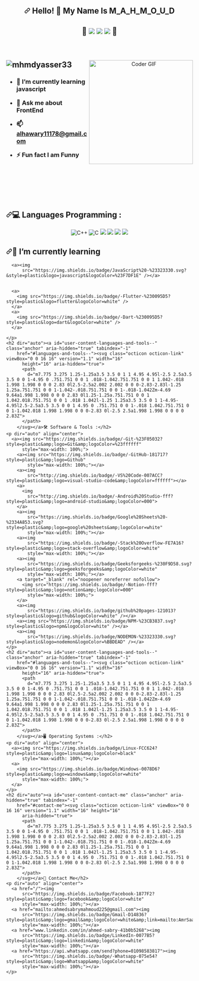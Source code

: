 <article class="markdown-body entry-content container-lg f5" itemprop="text">
    <h1 align="center" dir="auto"><a id="user-content-hello---my-name-is-amr-welcome-to-my-github-profile-"
        class="anchor" aria-hidden="true" tabindex="-1"
        href="#hello---my-name-is-amr-welcome-to-my-github-profile-"><svg class="octicon octicon-link"
          viewBox="0 0 16 16" version="1.1" width="16" height="16" aria-hidden="true">
          <path
            d="m7.775 3.275 1.25-1.25a3.5 3.5 0 1 1 4.95 4.95l-2.5 2.5a3.5 3.5 0 0 1-4.95 0 .751.751 0 0 1 .018-1.042.751.751 0 0 1 1.042-.018 1.998 1.998 0 0 0 2.83 0l2.5-2.5a2.002 2.002 0 0 0-2.83-2.83l-1.25 1.25a.751.751 0 0 1-1.042-.018.751.751 0 0 1-.018-1.042Zm-4.69 9.64a1.998 1.998 0 0 0 2.83 0l1.25-1.25a.751.751 0 0 1 1.042.018.751.751 0 0 1 .018 1.042l-1.25 1.25a3.5 3.5 0 1 1-4.95-4.95l2.5-2.5a3.5 3.5 0 0 1 4.95 0 .751.751 0 0 1-.018 1.042.751.751 0 0 1-1.042.018 1.998 1.998 0 0 0-2.83 0l-2.5 2.5a1.998 1.998 0 0 0 0 2.83Z">
          </path>
        </svg></a> Hello! 👋 My Name Is M_A_H_M_O_U_D </h1>
    <h1 align="center" dir="auto">
      <span>💖</span>
      <a><img src="https://img.shields.io/badge/-%234ea94b.svg?&style=plastic&logo=mongodb&logoColor=white" /></a>
      <a><img src="https://img.shields.io/badge/-%23404d59.svg?&style=plastic&logo=express&logoColor=white" /></a>
      <a><img src="https://img.shields.io/badge/-%230F9D58.svg?style=plastic&amp;logo=Node.Js&amp;logoColor=white"></a>
      <span>💖</span>
    </h1>
    <br>
    <br>
    <p dir="auto">
      <animated-image style="width: 380;text-align: center;">
        <a target="_blank" rel="noopener noreferrer nofollow"
          href="https://camo.githubusercontent.com/2309797487e5e969659a3b545c96151807b04120a9cc2985f632ec94ba00c9f3/68747470733a2f2f6d656469612e67697068792e636f6d2f6d656469612f53576f536b4e36447854737a71494b4571762f67697068792e676966"
          data-target="animated-image.originalLink">
          <img align="right"
            src="https://camo.githubusercontent.com/2309797487e5e969659a3b545c96151807b04120a9cc2985f632ec94ba00c9f3/68747470733a2f2f6d656469612e67697068792e636f6d2f6d656469612f53576f536b4e36447854737a71494b4571762f67697068792e676966"
            alt="Coder GIF" height="280" data-canonical-src="https://media.giphy.com/media/SWoSkN6DxTszqIKEqv/giphy.gif"
            style="max-width: 100%; display: inline-block;" data-target="animated-image.originalImage">
        </a>
        <span class="AnimatedImagePlayer" data-target="animated-image.player" hidden="">
          <a data-target="animated-image.replacedLink" class="AnimatedImagePlayer-images"
            href="https://camo.githubusercontent.com/2309797487e5e969659a3b545c96151807b04120a9cc2985f632ec94ba00c9f3/68747470733a2f2f6d656469612e67697068792e636f6d2f6d656469612f53576f536b4e36447854737a71494b4571762f67697068792e676966"
            target="_blank">
            <span data-target="animated-image.imageContainer">
              <canvas class="AnimatedImagePlayer-stillImage" aria-hidden="true" width="380"
                height="280"></canvas></span></a>
          <button data-target="animated-image.imageButton" class="AnimatedImagePlayer-images" tabindex="-1"
            aria-label="Play Coder GIF" hidden=""></button>
          <span class="AnimatedImagePlayer-controls" data-target="animated-image.controls" hidden="">
            <button data-target="animated-image.playButton" class="AnimatedImagePlayer-button"
              aria-label="Play Coder GIF">
              <svg aria-hidden="true" focusable="false" class="octicon icon-play" width="16" height="16"
                viewBox="0 0 16 16" fill="none" xmlns="http://www.w3.org/2000/svg">
                <path
                  d="M4 13.5427V2.45734C4 1.82607 4.69692 1.4435 5.2295 1.78241L13.9394 7.32507C14.4334 7.63943 14.4334 8.36057 13.9394 8.67493L5.2295 14.2176C4.69692 14.5565 4 14.1739 4 13.5427Z">
                </path>
              </svg>
              <svg aria-hidden="true" focusable="false" class="octicon icon-pause" width="16" height="16"
                viewBox="0 0 16 16" xmlns="http://www.w3.org/2000/svg">
                <rect x="4" y="2" width="3" height="12" rx="1"></rect>
                <rect x="9" y="2" width="3" height="12" rx="1"></rect>
              </svg>
            </button>
            <a data-target="animated-image.openButton" aria-label="Open Coder GIF in new window"
              class="AnimatedImagePlayer-button"
              href="https://camo.githubusercontent.com/2309797487e5e969659a3b545c96151807b04120a9cc2985f632ec94ba00c9f3/68747470733a2f2f6d656469612e67697068792e636f6d2f6d656469612f53576f536b4e36447854737a71494b4571762f67697068792e676966"
              target="_blank">
              <svg aria-hidden="true" class="octicon" xmlns="http://www.w3.org/2000/svg" viewBox="0 0 16 16" width="16"
                height="16">
                <path fill-rule="evenodd"
                  d="M10.604 1h4.146a.25.25 0 01.25.25v4.146a.25.25 0 01-.427.177L13.03 4.03 9.28 7.78a.75.75 0 01-1.06-1.06l3.75-3.75-1.543-1.543A.25.25 0 0110.604 1zM3.75 2A1.75 1.75 0 002 3.75v8.5c0 .966.784 1.75 1.75 1.75h8.5A1.75 1.75 0 0014 12.25v-3.5a.75.75 0 00-1.5 0v3.5a.25.25 0 01-.25.25h-8.5a.25.25 0 01-.25-.25v-8.5a.25.25 0 01.25-.25h3.5a.75.75 0 000-1.5h-3.5z">
                </path>
              </svg>
            </a>
          </span>
        </span>
      </animated-image>
    </p>
    <h2 dir="auto" style="margin-top:10px"><img
        src="https://camo.githubusercontent.com/b8b6b0264cd18bf9bd7f0d099709c087137c1abd1f6778f5cd393d0e8feb70ef/68747470733a2f2f6b6f6d617265762e636f6d2f67687076632f3f757365726e616d653d6d686d647961737365723333266c6162656c3d50726f66696c65253230766965777326636f6c6f723d306537356236267374796c653d666c6174"
        alt="mhmdyasser33"
        data-canonical-src="https://komarev.com/ghpvc/?username=mhmdyasser33&amp;label=Profile%20views&amp;color=0e75b6&amp;style=flat"
        style="max-width: 100%;"></h2>
    <h3 dir="auto">
      <ul dir="auto">
        <li>
          <p dir="auto">🌱 I’m currently learning <strong>javascript</strong></p>
        </li>
        <li>
          <p dir="auto">💬 Ask me about <strong>FrontEnd</strong></p>
        </li>
        <li>
          <p dir="auto">📫 <strong><a href="alhawary11178@gmail.com">alhawary11178@gmail.com</a></strong>
          </p>
        </li>
        <li>
          <p dir="auto">⚡ Fun fact <strong>I am Funny</strong></p>
        </li>
      </ul>
    </h3>
    <br>
    <br>
    <br>
    <br>
    <br>
    <h2 dir="auto"><a id="user-content-languages-and-tools--" class="anchor" aria-hidden="true" tabindex="-1"
        href="#languages-and-tools--"><svg class="octicon octicon-link" viewBox="0 0 16 16" version="1.1" width="16"
          height="16" aria-hidden="true">
          <path
            d="m7.775 3.275 1.25-1.25a3.5 3.5 0 1 1 4.95 4.95l-2.5 2.5a3.5 3.5 0 0 1-4.95 0 .751.751 0 0 1 .018-1.042.751.751 0 0 1 1.042-.018 1.998 1.998 0 0 0 2.83 0l2.5-2.5a2.002 2.002 0 0 0-2.83-2.83l-1.25 1.25a.751.751 0 0 1-1.042-.018.751.751 0 0 1-.018-1.042Zm-4.69 9.64a1.998 1.998 0 0 0 2.83 0l1.25-1.25a.751.751 0 0 1 1.042.018.751.751 0 0 1 .018 1.042l-1.25 1.25a3.5 3.5 0 1 1-4.95-4.95l2.5-2.5a3.5 3.5 0 0 1 4.95 0 .751.751 0 0 1-.018 1.042.751.751 0 0 1-1.042.018 1.998 1.998 0 0 0-2.83 0l-2.5 2.5a1.998 1.998 0 0 0 0 2.83Z">
          </path>
        </svg></a>💻 Languages Programming :</h2>
    <p dir="auto" align="center">
      <a rel="noopener noreferrer nofollow">
        <img alt="C++"
          src="https://img.shields.io/badge/C++%20-%2300599C.svg?style=plastic&amp;logo=c%2B%2B&amp;logoColor=white"
          style="max-width: 100%;">
      </a>
      <a rel="nofollow">
        <img alt="C" src="https://img.shields.io/badge/C%20-%232370ED.svg?style=plastic&amp;logo=c&amp;logoColor=white"
          style="max-width: 100%;">
      </a>
      <a><img
          src="https://img.shields.io/badge/Python%20-%2314354C.svg?style=plastic&amp;logo=python&amp;logoColor=white"
          style="max-width: 100%;"></a>
      <a><img src="https://img.shields.io/badge/-HTML%205-%23E44D27?style=plastic&amp;logo=html5&amp;logoColor=ffffff"
          style="max-width: 100%;"></a>
      <a><img
          src="https://img.shields.io/badge/CSS%203%20-%231572B6.svg?&style=plastic&logo=css3&logoColor=white" /></a>
      <a><img
          src="https://img.shields.io/badge/BootStrap%20-%23563D7C.svg?&style=plastic&logo=bootstrap&logoColor=white" /></a>
    <h2 dir="auto"><a id="user-content-im-currently-learning" class="anchor" aria-hidden="true" tabindex="-1"
        href="#im-currently-learning"><svg class="octicon octicon-link" viewBox="0 0 16 16" version="1.1" width="16"
          height="16" aria-hidden="true">
          <path
            d="m7.775 3.275 1.25-1.25a3.5 3.5 0 1 1 4.95 4.95l-2.5 2.5a3.5 3.5 0 0 1-4.95 0 .751.751 0 0 1 .018-1.042.751.751 0 0 1 1.042-.018 1.998 1.998 0 0 0 2.83 0l2.5-2.5a2.002 2.002 0 0 0-2.83-2.83l-1.25 1.25a.751.751 0 0 1-1.042-.018.751.751 0 0 1-.018-1.042Zm-4.69 9.64a1.998 1.998 0 0 0 2.83 0l1.25-1.25a.751.751 0 0 1 1.042.018.751.751 0 0 1 .018 1.042l-1.25 1.25a3.5 3.5 0 1 1-4.95-4.95l2.5-2.5a3.5 3.5 0 0 1 4.95 0 .751.751 0 0 1-.018 1.042.751.751 0 0 1-1.042.018 1.998 1.998 0 0 0-2.83 0l-2.5 2.5a1.998 1.998 0 0 0 0 2.83Z">
          </path>
        </svg></a>📌 I’m currently learning </h2>
    <p dir="auto" align="center">

      <a><img
          src="https://img.shields.io/badge/JavaScript%20-%23323330.svg?&style=plastic&logo=javascript&logoColor=%23F7DF1E" /></a>


      <a>
        <img src="https://img.shields.io/badge/-Flutter-%230095D5?style=plastic&logo=flutter&logoColor=white" />
      </a>
      <a>
        <img src="https://img.shields.io/badge/-Dart-%230095D5?style=plastic&logo=dart&logoColor=white" />
      </a>

    </p>
    <h2 dir="auto"><a id="user-content-languages-and-tools--" class="anchor" aria-hidden="true" tabindex="-1"
        href="#languages-and-tools--"><svg class="octicon octicon-link" viewBox="0 0 16 16" version="1.1" width="16"
          height="16" aria-hidden="true">
          <path
            d="m7.775 3.275 1.25-1.25a3.5 3.5 0 1 1 4.95 4.95l-2.5 2.5a3.5 3.5 0 0 1-4.95 0 .751.751 0 0 1 .018-1.042.751.751 0 0 1 1.042-.018 1.998 1.998 0 0 0 2.83 0l2.5-2.5a2.002 2.002 0 0 0-2.83-2.83l-1.25 1.25a.751.751 0 0 1-1.042-.018.751.751 0 0 1-.018-1.042Zm-4.69 9.64a1.998 1.998 0 0 0 2.83 0l1.25-1.25a.751.751 0 0 1 1.042.018.751.751 0 0 1 .018 1.042l-1.25 1.25a3.5 3.5 0 1 1-4.95-4.95l2.5-2.5a3.5 3.5 0 0 1 4.95 0 .751.751 0 0 1-.018 1.042.751.751 0 0 1-1.042.018 1.998 1.998 0 0 0-2.83 0l-2.5 2.5a1.998 1.998 0 0 0 0 2.83Z">
          </path>
        </svg></a>🛠️ Software & Tools :</h2>
    <p dir="auto" align="center">
      <a><img src="https://img.shields.io/badge/-Git-%23F05032?style=plastic&amp;logo=Git&amp;logoColor=%23ffffff"
          style="max-width: 100%;">
        <a><img src="https://img.shields.io/badge/-GitHub-181717?style=plastic&amp;logo=Github"
            style="max-width: 100%;"></a>
        <a><img
            src="http://img.shields.io/badge/-VS%20Code-007ACC?style=plastic&amp;logo=visual-studio-code&amp;logoColor=ffffff"></a>
        <a>
          <img
            src="http://img.shields.io/badge/-Android%20Studio-fff?style=plastic&amp;logo=android-studio&amp;logoColor=000">
        </a>
        <a><img
            src="https://img.shields.io/badge/Google%20Sheets%20-%2334A853.svg?style=plastic&amp;logo=google%20sheets&amp;logoColor=white"
            style="max-width: 100%;"></a>
        <a><img
            src="https://img.shields.io/badge/-Stack%20Overflow-FE7A16?style=plastic&amp;logo=stack-overflow&amp;logoColor=white"
            style="max-width: 100%;"></a>
        <a><img
            src="https://img.shields.io/badge/Geeksforgeeks-%230F9D58.svg?style=plastic&amp;logo=geeksforgeeks&amp;logoColor=white"
            style="max-width: 100%;"></a>
        <a target="_blank" rel="noopener noreferrer nofollow">
          <img src="https://img.shields.io/badge/-Notion-fff?style=plastic&amp;logo=notion&amp;logoColor=000"
            style="max-width: 100%;">
        </a>
        <a><img
            src="https://img.shields.io/badge/github%20pages-121013?style=plastic&logo=github&logoColor=white" /></a>
        <a><img src="https://img.shields.io/badge/NPM-%23CB3837.svg?style=plastic&logo=npm&logoColor=white" /></a>
        <a><img
            src="https://img.shields.io/badge/NODEMON-%23323330.svg?style=plastic&logo=nodemon&logoColor=%BBDEAD" /></a>
    </p>
    <h2 dir="auto"><a id="user-content-languages-and-tools--" class="anchor" aria-hidden="true" tabindex="-1"
        href="#languages-and-tools--"><svg class="octicon octicon-link" viewBox="0 0 16 16" version="1.1" width="16"
          height="16" aria-hidden="true">
          <path
            d="m7.775 3.275 1.25-1.25a3.5 3.5 0 1 1 4.95 4.95l-2.5 2.5a3.5 3.5 0 0 1-4.95 0 .751.751 0 0 1 .018-1.042.751.751 0 0 1 1.042-.018 1.998 1.998 0 0 0 2.83 0l2.5-2.5a2.002 2.002 0 0 0-2.83-2.83l-1.25 1.25a.751.751 0 0 1-1.042-.018.751.751 0 0 1-.018-1.042Zm-4.69 9.64a1.998 1.998 0 0 0 2.83 0l1.25-1.25a.751.751 0 0 1 1.042.018.751.751 0 0 1 .018 1.042l-1.25 1.25a3.5 3.5 0 1 1-4.95-4.95l2.5-2.5a3.5 3.5 0 0 1 4.95 0 .751.751 0 0 1-.018 1.042.751.751 0 0 1-1.042.018 1.998 1.998 0 0 0-2.83 0l-2.5 2.5a1.998 1.998 0 0 0 0 2.83Z">
          </path>
        </svg></a>🖥️ Operating Systems :</h2>
    <p dir="auto" align="center">
      <a><img src="https://img.shields.io/badge/Linux-FCC624?style=plastic&amp;logo=linux&amp;logoColor=black"
          style="max-width: 100%;"></a>
      <a>
        <img src="https://img.shields.io/badge/Windows-0078D6?style=plastic&amp;logo=windows&amp;logoColor=white"
          style="max-width: 100%;">
      </a>
    </p>
    <h2 dir="auto"><a id="user-content-contact-me" class="anchor" aria-hidden="true" tabindex="-1"
        href="#contact-me"><svg class="octicon octicon-link" viewBox="0 0 16 16" version="1.1" width="16" height="16"
          aria-hidden="true">
          <path
            d="m7.775 3.275 1.25-1.25a3.5 3.5 0 1 1 4.95 4.95l-2.5 2.5a3.5 3.5 0 0 1-4.95 0 .751.751 0 0 1 .018-1.042.751.751 0 0 1 1.042-.018 1.998 1.998 0 0 0 2.83 0l2.5-2.5a2.002 2.002 0 0 0-2.83-2.83l-1.25 1.25a.751.751 0 0 1-1.042-.018.751.751 0 0 1-.018-1.042Zm-4.69 9.64a1.998 1.998 0 0 0 2.83 0l1.25-1.25a.751.751 0 0 1 1.042.018.751.751 0 0 1 .018 1.042l-1.25 1.25a3.5 3.5 0 1 1-4.95-4.95l2.5-2.5a3.5 3.5 0 0 1 4.95 0 .751.751 0 0 1-.018 1.042.751.751 0 0 1-1.042.018 1.998 1.998 0 0 0-2.83 0l-2.5 2.5a1.998 1.998 0 0 0 0 2.83Z">
          </path>
        </svg></a>🔗 Contact Me</h2>
    <p dir="auto" align="center">
      <a href="/"><img
          src="https://img.shields.io/badge/Facebook-1877F2?style=plastic&amp;logo=facebook&amp;logoColor=white"
          style="max-width: 100%;"></a>
      <a href="mailto:ahmedsabrymahmoud225@gmail.com"><img
          src="https://img.shields.io/badge/Gmail-D14836?style=plastic&amp;logo=gmail&amp;logoColor=white&amp;link=mailto:AmrSaaayed74@gmail.com"
          style="max-width: 100%;"></a>
      <a href="www.linkedin.com/in/ahmed-sabry-41b0b5268"><img
          src="https://img.shields.io/badge/LinkedIn-0077B5?style=plastic&amp;logo=linkedin&amp;logoColor=white"
          style="max-width: 100%;"></a>
      <a href="https://api.whatsapp.com/send?phone=01098583817"><img
          src="https://img.shields.io/badge/-Whatsapp-075e54?style=plastic&amp;logo=Whatsapp&amp;logoColor=white"
          style="max-width: 100%;"></a>
    </p>
  </article>
